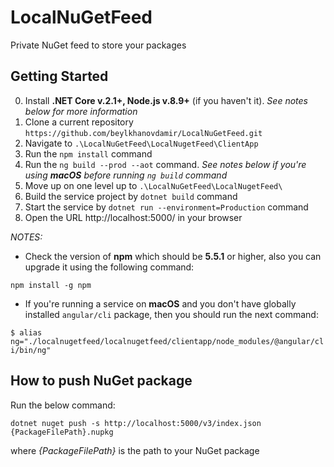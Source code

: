 # LocalNuGetFeed
Private NuGet feed to store your packages

## Getting Started

0. Install **.NET Core v.2.1+, Node.js v.8.9+** (if you haven't it). *See notes below for more information*
1. Clone a current repository `https://github.com/beylkhanovdamir/LocalNuGetFeed.git`
2. Navigate to `.\LocalNuGetFeed\LocalNugetFeed\ClientApp`
3. Run the `npm install` command
4. Run the `ng build --prod --aot` command. *See notes below if you're using **macOS** before running `ng build` command*
5. Move up on one level up to `.\LocalNuGetFeed\LocalNugetFeed\`
6. Build the service project by `dotnet build` command
7. Start the service by `dotnet run --environment=Production` command
8. Open the URL http://localhost:5000/ in your browser

*NOTES:*

* Check the version of **npm** which should be **5.5.1** or higher, also you can upgrade it using the following
command: 

`npm install -g npm`

* If you're running a service on **macOS** and you don't have globally installed `angular/cli` package, then you should run the next command:

`$ alias ng="./localnugetfeed/localnugetfeed/clientapp/node_modules/@angular/cli/bin/ng"`

## How to push NuGet package

Run the below command:

`dotnet nuget push -s http://localhost:5000/v3/index.json {PackageFilePath}.nupkg` 

where *{PackageFilePath}* is the path to your NuGet package
